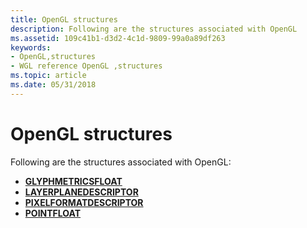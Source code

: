 ```yaml
---
title: OpenGL structures
description: Following are the structures associated with OpenGL
ms.assetid: 109c41b1-d3d2-4c1d-9809-99a0a89df263
keywords:
- OpenGL,structures
- WGL reference OpenGL ,structures
ms.topic: article
ms.date: 05/31/2018
---
```


# OpenGL structures

Following are the structures associated with OpenGL:

-   [**GLYPHMETRICSFLOAT**](/windows/desktop/api/wingdi/ns-wingdi-glyphmetricsfloat)
-   [**LAYERPLANEDESCRIPTOR**](/windows/win32/api/wingdi/ns-wingdi-layerplanedescriptor)
-   [**PIXELFORMATDESCRIPTOR**](/windows/win32/api/wingdi/ns-wingdi-pixelformatdescriptor)
-   [**POINTFLOAT**](/windows/desktop/api/wingdi/ns-wingdi-pointfloat)

 

 




